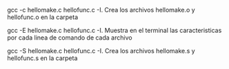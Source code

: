 gcc -c hellomake.c hellofunc.c -I.
Crea los archivos hellomake.o y hellofunc.o en la carpeta 

gcc -E hellomake.c hellofunc.c -I.
Muestra en el terminal las caracteristicas por cada linea de comando de cada archivo

gcc -S hellomake.c hellofunc.c -I.
Crea los archivos hellomake.s y hellofunc.s en la carpeta 
